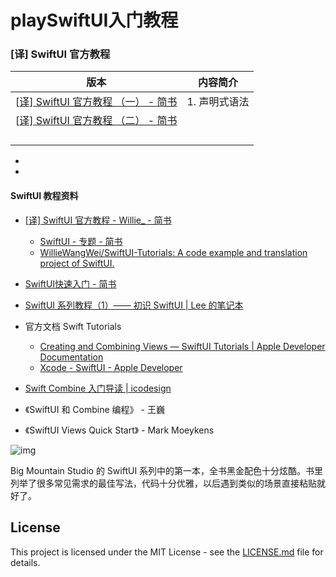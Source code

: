 # playSwiftUI入门教程



### [译] SwiftUI 官方教程

| 版本                                                         | 内容简介       |
| ------------------------------------------------------------ | -------------- |
| [[译\] SwiftUI 官方教程 （一） - 简书](https://www.jianshu.com/p/efc36dd785d6) | 1.  声明式语法 |
| [[译\] SwiftUI 官方教程 （二） - 简书](https://www.jianshu.com/p/2297725a051e) |                |
|                                                              |                |
|                                                              |                |
|                                                              |                |
|                                                              |                |

- 
- 



#### SwiftUI 教程资料

- [[译\] SwiftUI 官方教程 - Willie_ - 简书](https://www.jianshu.com/u/785617fd05b4)
  - [SwiftUI - 专题 - 简书](https://www.jianshu.com/c/f1fb1757f7ac)
  - [WillieWangWei/SwiftUI-Tutorials: A code example and translation project of SwiftUI.](https://github.com/WillieWangWei/SwiftUI-Tutorials)

- [SwiftUI快速入门 - 简书](https://www.jianshu.com/p/ac505e19205d)
- [SwiftUI 系列教程（1）—— 初识 SwiftUI | Lee 的笔记本](https://davidleee.com/2019/06/12/swiftui-serial-tutorial-1/)

- 官方文档 Swift Tutorials
  - [Creating and Combining Views — SwiftUI Tutorials | Apple Developer Documentation](https://developer.apple.com/tutorials/swiftui/creating-and-combining-views)
  - [Xcode - SwiftUI - Apple Developer](https://developer.apple.com/cn/xcode/swiftui/)
- [Swift Combine 入门导读 | icodesign](https://icodesign.me/posts/swift-combine/)

- 《SwiftUI 和 Combine 编程》 - 王巍
- 《SwiftUI Views Quick Start》 - Mark Moeykens

![img](https:////upload-images.jianshu.io/upload_images/4518631-9dc15172470da047.png)

Big Mountain Studio 的 SwiftUI 系列中的第一本，全书黑金配色十分炫酷。书里列举了很多常见需求的最佳写法，代码十分优雅，以后遇到类似的场景直接粘贴就好了。





## License

This project is licensed under the MIT License - see the [LICENSE.md](https://github.com/WillieWangWei/SwiftUI-Tutorials/blob/master/LICENSE) file for details.

